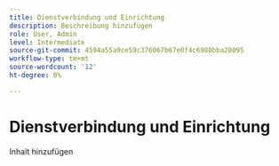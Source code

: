 ```yaml
---
title: Dienstverbindung und Einrichtung
description: Beschreibung hinzufügen
role: User, Admin
level: Intermediate
source-git-commit: 4594a55a9ce59c376067b67e0f4c6988bba28095
workflow-type: tm+mt
source-wordcount: '12'
ht-degree: 0%

---
```


# Dienstverbindung und Einrichtung

Inhalt hinzufügen
